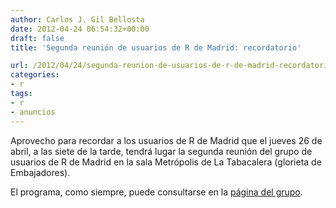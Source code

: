 ```yaml
---
author: Carlos J. Gil Bellosta
date: 2012-04-24 06:54:32+00:00
draft: false
title: 'Segunda reunión de usuarios de R de Madrid: recordatorio'

url: /2012/04/24/segunda-reunion-de-usuarios-de-r-de-madrid-recordatorio/
categories:
- r
tags:
- r
- anuncios
---
```


Aprovecho para recordar a los usuarios de R de Madrid que el jueves 26 de abril, a las siete de la tarde, tendrá lugar la segunda reunión del grupo de usuarios de R de Madrid en la sala Metrópolis de La Tabacalera (glorieta de Embajadores).

El programa, como siempre, puede consultarse en la [página del grupo](http://www.r-es.org/Grupo+de+Usuarios+de+R+en+Madrid).
